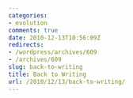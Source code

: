 ```yaml
---
categories:
- evolution
comments: true
date: 2010-12-13T10:56:09Z
redirects:
- /wordpress/archives/609
- /archives/609
slug: back-to-writing
title: Back to Writing
url: /2010/12/13/back-to-writing/
---
```



